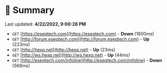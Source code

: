 # 📖 Summary
Last updated: **4/22/2022, 9:00:28 PM**

- `GET` [https://eseqtech.com](https://eseqtech.com) - **Down** (1800ms)
- `GET` [http://forum.eseqtech.com](http://forum.eseqtech.com) - **Up** (223ms)
- `GET` [http://hexp.net](http://hexp.net) - **Up** (23ms)
- `GET` [http://ws.hexp.net](http://ws.hexp.net) - **Up** (44ms)
- `GET` [http://eseqtech.com/infoline](http://eseqtech.com/infoline) - **Down** (568ms)
